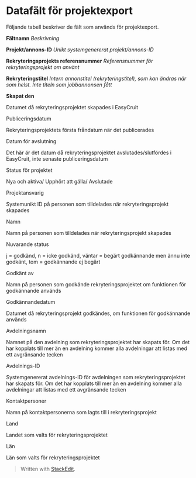 # Datafält för projektexport

Följande tabell beskriver de fält som används för projektexport.

**Fältnamn**
*Beskrivning*

**Projekt/annons-ID**
*Unikt systemgenererat projekt/annons-ID*

**Rekryteringsprojekts referensnummer**
*Referensnummer för rekryteringsprojekt om använt*

**Rekryteringstitel**
*Intern annonstitel (rekryteringstitel), som kan ändras när som helst. Inte titeln som jobbannonsen fått*

**Skapat den**

Datumet då rekryteringsprojektet skapades i EasyCruit

Publiceringsdatum

Rekryteringsprojektets första fråndatum när det publicerades

Datum för avslutning

Det här är det datum då rekryteringsprojektet avslutades/slutfördes i EasyCruit, inte senaste publiceringsdatum

Status för projektet

Nya och aktiva/ Upphört att gälla/ Avslutade

Projektansvarig

Systemunikt ID på personen som tilldelades när rekryteringsprojekt skapades

Namn

Namn på personen som tilldelades när rekryteringsprojekt skapades

Nuvarande status

j = godkänd, n = icke godkänd, väntar = begärt godkännande men ännu inte godkänt, tom = godkännande ej begärt

Godkänt av

Namn på personen som godkände rekryteringsprojektet om funktionen för godkännande används

Godkännandedatum

Datumet då rekryteringsprojekt godkändes, om funktionen för godkännande används

Avdelningsnamn

Namnet på den avdelning som rekryteringsprojektet har skapats för. Om det har kopplats till mer än en avdelning kommer alla avdelningar att listas med ett avgränsande tecken

Avdelnings-ID

Systemgenererat avdelnings-ID för avdelningen som rekryteringsprojektet har skapats för. Om det har kopplats till mer än en avdelning kommer alla avdelningar att listas med ett avgränsande tecken

Kontaktpersoner

Namn på kontaktpersonerna som lagts till i rekryteringsprojekt

Land

Landet som valts för rekryteringsprojektet

Län

Län som valts för rekryteringsprojektet

> Written with [StackEdit](https://stackedit.io/).
<!--stackedit_data:
eyJoaXN0b3J5IjpbOTU2OTMxNDAzXX0=
-->
